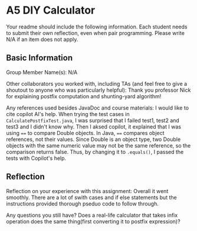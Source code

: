 # A5 DIY Calculator

Your readme should include the following information. Each student needs to submit their own reflection, even when pair programming.  Please write N/A if an item does not apply.

## Basic Information

Group Member Name(s): 
N/A

Other collaborators you worked with, including TAs (and feel free to give a shoutout to anyone who was particularly helpful): 
Thank you professor Nick for explaining postfix computation and shunting-yard algorithm!

Any references used besides JavaDoc and course materials:
I would like to cite copilot AI's help.
When trying the test cases in `CalculatePostfixTest.java`, I was surprised that I failed test1, test2 and test3 and I didn't know why. Then I aksed copilot, it explained that I was using `==` to compare Double objects. In Java, `==` compares object references, not their values. Since Double is an object type, two Double objects with the same numeric value may not be the same reference, so the comparison returns false. Thus, by changing it to `.equals()`, I passed the tests with Copilot's help.

## Reflection

Reflection on your experience with this assignment:
Overall it went smoothly. There are a lot of swith cases and if else statements but the instructions provided thorough pseduo code to follow through.

Any questions you still have?
Does a real-life calculator that takes infix operation does the same thing(first converting it to postfix expression)?